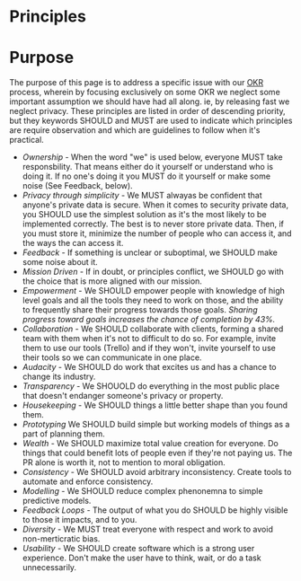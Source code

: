 
# Principles

# Purpose

The purpose of this page is to address a specific issue with our [OKR](./OKRS.md) process, wherein by focusing exclusively on some OKR we neglect some important assumption we should have had all along. ie, by releasing fast we neglect privacy. These principles are listed in order of descending priority, but they keywords SHOULD and MUST are used to indicate which principles are require observation and which are guidelines to follow when it's practical.
  
  * _Ownership_ - When the word "we" is used below, everyone MUST take responsbility. That means either do it yourself or understand who is doing it. If no one's doing it you MUST do it yourself or make some noise (See Feedback, below).
  * _Privacy through simplicity_ - We MUST alwayas be confident that anyone's private data is secure. When it comes to security private data, you SHOULD use the simplest solution as it's the most likely to be implemented correctly. The best is to never store private data. Then, if you must store it, minimize the number of people who can access it, and the ways the can access it.
  * _Feedback_ - If something is unclear or suboptimal, we SHOULD make some noise about it.
  * _Mission Driven_ - If in doubt, or principles conflict, we SHOULD go with the choice that is more aligned with our mission.
  * _Empowerment_ - We SHOULD empower people with knowledge of high level goals and all the tools they need to work on those, and the ability to frequently share their progress towards those goals. *Sharing progress toward goals increases the chance of completion by 43%.*
  * _Collaboration_ - We SHOULD collaborate with clients, forming a shared team with them when it's not to difficult to do so. For example, invite them to use our tools (Trello) and if they won't, invite yourself to use their tools so we can communicate in one place.
  * _Audacity_ - We SHOULD do work that excites us and has a chance to change its industry.
  * _Transparency_ - We SHOUOLD do everything in the most public place that doesn't endanger someone's privacy or property.
  * _Housekeeping_ - We SHOULD things a little better shape than you found them.
  * _Prototyping_ We SHOULD build simple but working models of things as a part of planning them.
  * _Wealth_ - We SHOULD maximize total value creation for everyone. Do things that could benefit lots of people even if they're not paying us. The PR alone is worth it, not to mention to moral obligation.
  * _Consistency_ - We SHOULD avoid arbitrary inconsistency. Create tools to automate and enforce consistency.
  * _Modelling_ - We SHOULD reduce complex phenonemna to simple predictive models.
  * _Feedback Loops_ - The output of what you do SHOULD be highly visible to those it impacts, and to you.
  * _Diversity_ - We MUST treat everyone with respect and work to avoid non-merticratic bias.
  * _Usability_ - We SHOULD create software which is a strong user experience. Don't make the user have to think, wait, or do a task unnecessarily.
